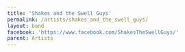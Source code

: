 ```yaml
---
title: 'Shakes and the Swell Guys'
permalink: /artists/shakes_and_the_swell_guys/
layout: band
facebook: 'https://www.facebook.com/ShakesTheSwellGuys/'
parent: Artists
---
```

